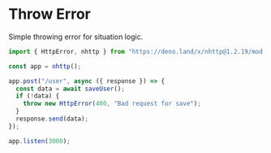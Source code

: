 # Throw Error

Simple throwing error for situation logic.

```js
import { HttpError, nhttp } from "https://deno.land/x/nhttp@1.2.19/mod.ts";

const app = nhttp();

app.post("/user", async ({ response }) => {
  const data = await saveUser();
  if (!data) {
    throw new HttpError(400, "Bad request for save");
  }
  response.send(data);
});

app.listen(3000);
```

